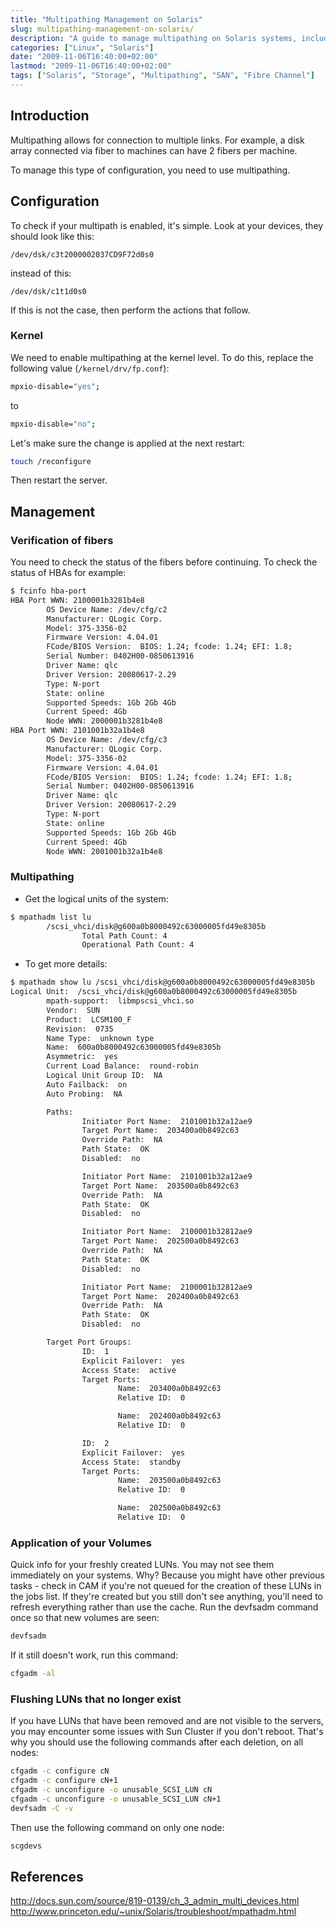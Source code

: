 ```yaml
---
title: "Multipathing Management on Solaris"
slug: multipathing-management-on-solaris/
description: "A guide to manage multipathing on Solaris systems, including configuration, verification of fibers, and volume management."
categories: ["Linux", "Solaris"]
date: "2009-11-06T16:40:00+02:00"
lastmod: "2009-11-06T16:40:00+02:00"
tags: ["Solaris", "Storage", "Multipathing", "SAN", "Fibre Channel"]
---
```


## Introduction

Multipathing allows for connection to multiple links. For example, a disk array connected via fiber to machines can have 2 fibers per machine.

To manage this type of configuration, you need to use multipathing.

## Configuration

To check if your multipath is enabled, it's simple. Look at your devices, they should look like this:

```
/dev/dsk/c3t2000002037CD9F72d0s0
```

instead of this:

```
/dev/dsk/c1t1d0s0
```

If this is not the case, then perform the actions that follow.

### Kernel

We need to enable multipathing at the kernel level. To do this, replace the following value (`/kernel/drv/fp.conf`):

```bash
mpxio-disable="yes";
```

to

```bash
mpxio-disable="no";
```

Let's make sure the change is applied at the next restart:

```bash
touch /reconfigure
```

Then restart the server.

## Management

### Verification of fibers

You need to check the status of the fibers before continuing. To check the status of HBAs for example:

```bash
$ fcinfo hba-port
HBA Port WWN: 2100001b3281b4e8
        OS Device Name: /dev/cfg/c2
        Manufacturer: QLogic Corp.
        Model: 375-3356-02
        Firmware Version: 4.04.01
        FCode/BIOS Version:  BIOS: 1.24; fcode: 1.24; EFI: 1.8;
        Serial Number: 0402H00-0850613916
        Driver Name: qlc
        Driver Version: 20080617-2.29
        Type: N-port
        State: online
        Supported Speeds: 1Gb 2Gb 4Gb 
        Current Speed: 4Gb 
        Node WWN: 2000001b3281b4e8
HBA Port WWN: 2101001b32a1b4e8
        OS Device Name: /dev/cfg/c3
        Manufacturer: QLogic Corp.
        Model: 375-3356-02
        Firmware Version: 4.04.01
        FCode/BIOS Version:  BIOS: 1.24; fcode: 1.24; EFI: 1.8;
        Serial Number: 0402H00-0850613916
        Driver Name: qlc
        Driver Version: 20080617-2.29
        Type: N-port
        State: online
        Supported Speeds: 1Gb 2Gb 4Gb 
        Current Speed: 4Gb 
        Node WWN: 2001001b32a1b4e8
```

### Multipathing

* Get the logical units of the system:

```bash
$ mpathadm list lu
        /scsi_vhci/disk@g600a0b8000492c63000005fd49e8305b
                Total Path Count: 4
                Operational Path Count: 4
```

* To get more details:

```bash
$ mpathadm show lu /scsi_vhci/disk@g600a0b8000492c63000005fd49e8305b
Logical Unit:  /scsi_vhci/disk@g600a0b8000492c63000005fd49e8305b
        mpath-support:  libmpscsi_vhci.so
        Vendor:  SUN     
        Product:  LCSM100_F       
        Revision:  0735
        Name Type:  unknown type
        Name:  600a0b8000492c63000005fd49e8305b
        Asymmetric:  yes
        Current Load Balance:  round-robin
        Logical Unit Group ID:  NA
        Auto Failback:  on
        Auto Probing:  NA

        Paths:  
                Initiator Port Name:  2101001b32a12ae9
                Target Port Name:  203400a0b8492c63
                Override Path:  NA
                Path State:  OK
                Disabled:  no

                Initiator Port Name:  2101001b32a12ae9
                Target Port Name:  203500a0b8492c63
                Override Path:  NA
                Path State:  OK
                Disabled:  no

                Initiator Port Name:  2100001b32812ae9
                Target Port Name:  202500a0b8492c63
                Override Path:  NA
                Path State:  OK
                Disabled:  no

                Initiator Port Name:  2100001b32812ae9
                Target Port Name:  202400a0b8492c63
                Override Path:  NA
                Path State:  OK
                Disabled:  no

        Target Port Groups:  
                ID:  1
                Explicit Failover:  yes
                Access State:  active
                Target Ports:
                        Name:  203400a0b8492c63
                        Relative ID:  0

                        Name:  202400a0b8492c63
                        Relative ID:  0

                ID:  2
                Explicit Failover:  yes
                Access State:  standby
                Target Ports:
                        Name:  203500a0b8492c63
                        Relative ID:  0

                        Name:  202500a0b8492c63
                        Relative ID:  0
```

### Application of your Volumes

Quick info for your freshly created LUNs. You may not see them immediately on your systems. Why? Because you might have other previous tasks - check in CAM if you're not queued for the creation of these LUNs in the jobs list. If they're created but you still don't see anything, you'll need to refresh everything rather than use the cache. Run the devfsadm command once so that new volumes are seen:

```bash
devfsadm
```

If it still doesn't work, run this command:

```bash
cfgadm -al
```

### Flushing LUNs that no longer exist

If you have LUNs that have been removed and are not visible to the servers, you may encounter some issues with Sun Cluster if you don't reboot. That's why you should use the following commands after each deletion, on all nodes:

```bash
cfgadm -c configure cN
cfgadm -c configure cN+1
cfgadm -c unconfigure -o unusable_SCSI_LUN cN
cfgadm -c unconfigure -o unusable_SCSI_LUN cN+1
devfsadm -C -v
```

Then use the following command on only one node:

```bash
scgdevs
```

## References

http://docs.sun.com/source/819-0139/ch_3_admin_multi_devices.html  
http://www.princeton.edu/~unix/Solaris/troubleshoot/mpathadm.html
